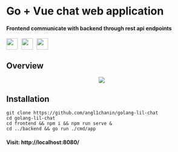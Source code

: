 # Go + Vue chat web application
#### Frontend communicate with backend through rest api endpoints

<div style="display: flex; align-items: center; gap: 10px;">
    <img width="30" src="https://cdn.jsdelivr.net/gh/devicons/devicon/icons/sqlite/sqlite-original.svg" />
    <img width="30" src="https://cdn.jsdelivr.net/gh/devicons/devicon/icons/vuejs/vuejs-original.svg" />
    <img width="30" src="https://cdn.jsdelivr.net/gh/devicons/devicon/icons/go/go-original-wordmark.svg" />
</div>

## Overview
<p style="display: flex; justify-content: center">
    <img width="auto" src="https://github.com/angl1chanin/golang-lil-chat/assets/68481069/e44b76c3-6148-4a4c-9954-5d11cd765dd8">
</p>


## Installation
```
git clone https://github.com/angl1chanin/golang-lil-chat
cd golang-lil-chat
cd frontend && npm i && npm run serve &
cd ../backend && go run ./cmd/app
```

#### Visit: http://localhost:8080/